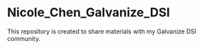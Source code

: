 # Nicole_Chen_Galvanize_DSI
This repository is created to share materials with my Galvanize DSI community.
